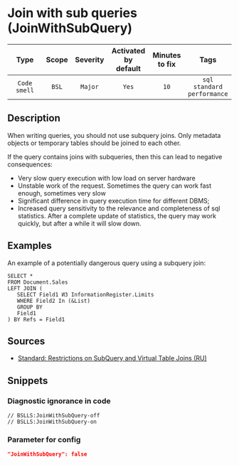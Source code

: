 # Join with sub queries (JoinWithSubQuery)

 Type | Scope | Severity | Activated<br>by default | Minutes<br>to fix | Tags 
 :-: | :-: | :-: | :-: | :-: | :-: 
 `Code smell` | `BSL` | `Major` | `Yes` | `10` | `sql`<br>`standard`<br>`performance` 

<!-- Блоки выше заполняются автоматически, не трогать -->
## Description
<!-- Описание диагностики заполняется вручную. Необходимо понятным языком описать смысл и схему работу -->

When writing queries, you should not use subquery joins. Only metadata objects or temporary tables should be joined to each other.

If the query contains joins with subqueries, then this can lead to negative consequences:
- Very slow query execution with low load on server hardware
- Unstable work of the request. Sometimes the query can work fast enough, sometimes very slow
- Significant difference in query execution time for different DBMS;
- Increased query sensitivity to the relevance and completeness of sql statistics. After a complete update of statistics, the query may work quickly, but after a while it will slow down.

## Examples
<!-- В данном разделе приводятся примеры, на которые диагностика срабатывает, а также можно привести пример, как можно исправить ситуацию -->

An example of a potentially dangerous query using a subquery join:

```bsl
SELECT *
FROM Document.Sales
LEFT JOIN (
   SELECT Field1 ИЗ InformationRegister.Limits
   WHERE Field2 In (&List)
   GROUP BY
   Field1
) BY Refs = Field1
```

## Sources
<!-- Необходимо указывать ссылки на все источники, из которых почерпнута информация для создания диагностики -->
<!-- Примеры источников

* Источник: [Стандарт: Тексты модулей](https://its.1c.ru/db/v8std#content:456:hdoc)
* Полезная информация: [Отказ от использования модальных окон](https://its.1c.ru/db/metod8dev#content:5272:hdoc)
* Источник: [Cognitive complexity, ver. 1.4](https://www.sonarsource.com/docs/CognitiveComplexity.pdf) -->

* [Standard: Restrictions on SubQuery and Virtual Table Joins (RU)](https://its.1c.ru/db/v8std#content:655:hdoc)

## Snippets

<!-- Блоки ниже заполняются автоматически, не трогать -->
### Diagnostic ignorance in code

```bsl
// BSLLS:JoinWithSubQuery-off
// BSLLS:JoinWithSubQuery-on
```

### Parameter for config

```json
"JoinWithSubQuery": false
```
